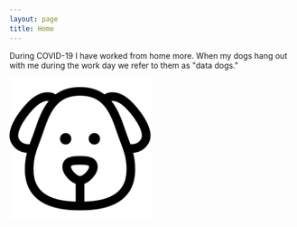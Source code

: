 ```yaml
---
layout: page
title: Home
---
```



During COVID-19 I have worked from home more.  When my dogs hang out with me during the work day we refer to them as "data dogs."


<a href="https://www.flaticon.com/free-icons/dog">
<img src="dog.png" alt="dog" width="250"/>
</a>

